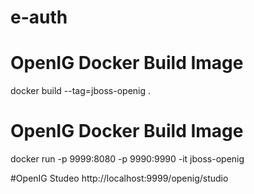# e-auth
# OpenIG Docker Build Image
docker build --tag=jboss-openig .

# OpenIG Docker Build Image
docker run -p 9999:8080 -p 9990:9990 -it jboss-openig


#OpenIG Studeo
http://localhost:9999/openig/studio
